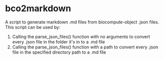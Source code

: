 # bco2markdown

A script to generate markdown .md files from biocompute-object .json files.
This script can be used by:
1. Calling the parse_json_files() function with no arguments to convert every .json file in the folder it's in to a .md file
2. Calling the parse_json_files() function with a path to convert every .json file in the specified directory path to a .md file

